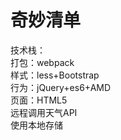 # 奇妙清单

技术栈：<br>
打包：webpack <br>
样式：less+Bootstrap<br>
行为：jQuery+es6+AMD<br>
页面：HTML5<br>
远程调用天气API<br>
使用本地存储<br>
